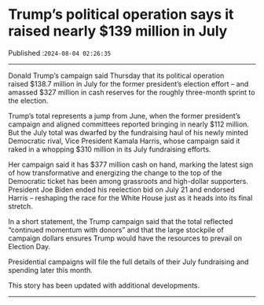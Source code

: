 # Trump’s political operation says it raised nearly $139 million in July

Published :`2024-08-04 02:26:35`

---

Donald Trump’s campaign said Thursday that its political operation raised $138.7 million in July for the former president’s election effort – and amassed $327 million in cash reserves for the roughly three-month sprint to the election.

Trump’s total represents a jump from June, when the former president’s campaign and aligned committees reported bringing in nearly $112 million. But the July total was dwarfed by the fundraising haul of his newly minted Democratic rival, Vice President Kamala Harris, whose campaign said it raked in a whopping $310 million in its July fundraising efforts.

Her campaign said it has $377 million cash on hand, marking the latest sign of how transformative and energizing the change to the top of the Democratic ticket has been among grassroots and high-dollar supporters. President Joe Biden ended his reelection bid on July 21 and endorsed Harris – reshaping the race for the White House just as it heads into its final stretch.

In a short statement, the Trump campaign said that the total reflected “continued momentum with donors” and that the large stockpile of campaign dollars ensures Trump would have the resources to prevail on Election Day.

Presidential campaigns will file the full details of their July fundraising and spending later this month.

This story has been updated with additional developments.

---

